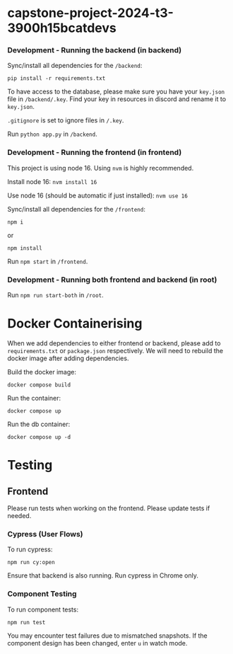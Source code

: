 # capstone-project-2024-t3-3900h15bcatdevs

### Development - Running the backend (in backend)

Sync/install all dependencies for the `/backend`:

```
pip install -r requirements.txt
```

To have access to the database, please make sure you have your `key.json` file in `/backend/.key`. Find your key in resources in discord and rename it to `key.json`.

`.gitignore` is set to ignore files in `/.key`.

Run `python app.py` in `/backend`.

### Development - Running the frontend (in frontend)

This project is using node 16. Using `nvm` is highly recommended.

Install node 16:
`nvm install 16`

Use node 16 (should be automatic if just installed):
`nvm use 16`

Sync/install all dependencies for the `/frontend`:

```
npm i
```

or

```
npm install
```

Run `npm start` in `/frontend`.

### Development - Running both frontend and backend (in root)

Run `npm run start-both` in `/root`.

# Docker Containerising

When we add dependencies to either frontend or backend, please add to `requirements.txt` or `package.json` respectively. We will need to rebuild the docker image after adding dependencies.

Build the docker image:

```
docker compose build
```

Run the container:

```
docker compose up
```

Run the db container:

```
docker compose up -d
```

# Testing

## Frontend

Please run tests when working on the frontend. Please update tests if needed.

### Cypress (User Flows)

To run cypress:

```
npm run cy:open
```

Ensure that backend is also running. Run cypress in Chrome only.

### Component Testing

To run component tests:

```
npm run test
```

You may encounter test failures due to mismatched snapshots. If the component design has been changed, enter `u` in watch mode.
